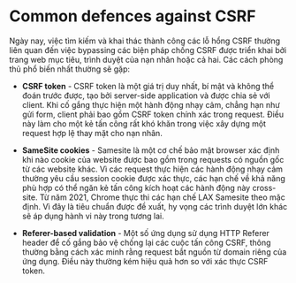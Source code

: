 # Common defences against CSRF

Ngày nay, việc tìm kiếm và khai thác thành công các lỗ hổng CSRF thường liên quan đến việc bypassing các biện pháp chống CSRF được triển khai bởi trang web mục tiêu, trình duyệt của nạn nhân hoặc cả hai. Các cách phòng thủ phổ biến nhất thường sẽ gặp:

- **CSRF token** - CSRF token là một giá trị duy nhất, bí mật và không thể đoán trước được, tạo bởi server-side application và được chia sẻ với client. Khi cố gắng thực hiện một hành động nhạy cảm, chẳng hạn như gửi form, client phải bao gồm CSRF token chính xác trong request. Điều này làm cho một kẻ tấn công rất khó khăn trong việc xây dựng một request hợp lệ thay mặt cho nạn nhân.

- **SameSite cookies** - Samesite là một cơ chế bảo mật browser xác định khi nào cookie của website được bao gồm trong requests có nguồn gốc từ các website khác. Vì các request thực hiện các hành động nhạy cảm thường yêu cầu session cookie được xác thực, các hạn chế về khả năng phù hợp có thể ngăn kẻ tấn công kích hoạt các hành động này cross-site. Từ năm 2021, Chrome thực thi các hạn chế LAX Samesite theo mặc định. Vì đây là tiêu chuẩn được đề xuất, hy vọng các trình duyệt lớn khác sẽ áp dụng hành vi này trong tương lai.

- **Referer-based validation** - Một số ứng dụng sử dụng HTTP Referer header để cố gắng bảo vệ chống lại các cuộc tấn công CSRF, thông thường bằng cách xác minh rằng request bắt nguồn từ domain riêng của ứng dụng. Điều này thường kém hiệu quả hơn so với xác thực CSRF token.

